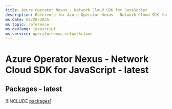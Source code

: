 ```yaml
---
title: Azure Operator Nexus - Network Cloud SDK for JavaScript
description: Reference for Azure Operator Nexus - Network Cloud SDK for JavaScript
ms.date: 02/28/2025
ms.topic: reference
ms.devlang: javascript
ms.service: operatornexus-networkcloud
---
```

# Azure Operator Nexus - Network Cloud SDK for JavaScript - latest
## Packages - latest
[!INCLUDE [packages](operator-nexus---network-cloud-index.md)]